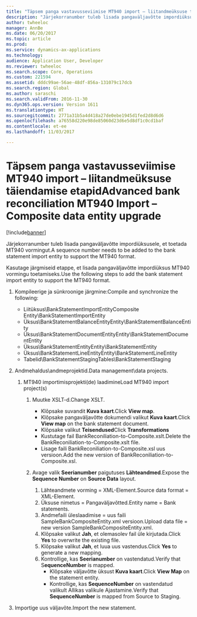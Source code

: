 ```yaml
---
title: "Täpsem panga vastavusseviimise MT940 import – liitandmeüksuse täiendamise etapid"
description: "Järjekorranumber tuleb lisada pangaväljavõtte impordiüksusele, et toetada MT940 vormingut."
author: twheeloc
manager: AnnBe
ms.date: 06/20/2017
ms.topic: article
ms.prod: 
ms.service: dynamics-ax-applications
ms.technology: 
audience: Application User, Developer
ms.reviewer: twheeloc
ms.search.scope: Core, Operations
ms.custom: 221594
ms.assetid: dddc99ae-56ae-48df-856a-131079c17dcb
ms.search.region: Global
ms.author: saraschi
ms.search.validFrom: 2016-11-30
ms.dyn365.ops.version: Version 1611
ms.translationtype: HT
ms.sourcegitcommit: 2771a31b5a4d418a27de0ebe1945d1fed2d8d6d6
ms.openlocfilehash: a76558d220e98de85060d23d6e5d8df1c0cd1baf
ms.contentlocale: et-ee
ms.lasthandoff: 11/03/2017

---
```


# <a name="advanced-bank-reconciliation-mt940-import--composite-data-entity-upgrade"></a><span data-ttu-id="0b83c-103">Täpsem panga vastavusseviimise MT940 import – liitandmeüksuse täiendamise etapid</span><span class="sxs-lookup"><span data-stu-id="0b83c-103">Advanced bank reconciliation MT940 Import – Composite data entity upgrade</span></span>

[!include[banner](../includes/banner.md)]


<span data-ttu-id="0b83c-104">Järjekorranumber tuleb lisada pangaväljavõtte impordiüksusele, et toetada MT940 vormingut.</span><span class="sxs-lookup"><span data-stu-id="0b83c-104">A sequence number needs to be added to the bank statement import entity to support the MT940 format.</span></span> 

<span data-ttu-id="0b83c-105">Kasutage järgmiseid etappe, et lisada pangaväljavõtte impordiüksus MT940 vormingu toetamiseks.</span><span class="sxs-lookup"><span data-stu-id="0b83c-105">Use the following steps to add the bank statement import entity to support the MT940 format.</span></span>

1.  <span data-ttu-id="0b83c-106">Kompileerige ja sünkroonige järgmine:</span><span class="sxs-lookup"><span data-stu-id="0b83c-106">Compile and synchronize the following:</span></span>
    -   <span data-ttu-id="0b83c-107">Liitüksus\\BankStatementImportEntity</span><span class="sxs-lookup"><span data-stu-id="0b83c-107">Composite Entity\\BankStatementImportEntity</span></span>
    -   <span data-ttu-id="0b83c-108">Üksus\\BankStatementBalanceEntity</span><span class="sxs-lookup"><span data-stu-id="0b83c-108">Entity\\BankStatementBalanceEntity</span></span>
    -   <span data-ttu-id="0b83c-109">Üksus\\BankStatementDocumentEntity</span><span class="sxs-lookup"><span data-stu-id="0b83c-109">Entity\\BankStatementDocumentEntity</span></span>
    -   <span data-ttu-id="0b83c-110">Üksus\\BankStatementEntity</span><span class="sxs-lookup"><span data-stu-id="0b83c-110">Entity\\BankStatementEntity</span></span>
    -   <span data-ttu-id="0b83c-111">Üksus\\BankStatementLineEntity</span><span class="sxs-lookup"><span data-stu-id="0b83c-111">Entity\\BankStatementLineEntity</span></span>
    -   <span data-ttu-id="0b83c-112">Tabelid\\BankStatementStaging</span><span class="sxs-lookup"><span data-stu-id="0b83c-112">Tables\\BankStatementStaging</span></span>

2.  <span data-ttu-id="0b83c-113">Andmehaldus\\andmeprojektid.</span><span class="sxs-lookup"><span data-stu-id="0b83c-113">Data management\\data projects.</span></span>
    1.  <span data-ttu-id="0b83c-114">MT940 importimisprojekti(de) laadimine</span><span class="sxs-lookup"><span data-stu-id="0b83c-114">Load MT940 import project(s)</span></span>
        1.  <span data-ttu-id="0b83c-115">Muutke XSLT-d.</span><span class="sxs-lookup"><span data-stu-id="0b83c-115">Change XSLT.</span></span>
            -   <span data-ttu-id="0b83c-116">Klõpsake suvandit **Kuva kaart**.</span><span class="sxs-lookup"><span data-stu-id="0b83c-116">Click **View map**.</span></span>
            -   <span data-ttu-id="0b83c-117">Klõpsake pangaväljavõtte dokumendi valikut **Kuva kaart**.</span><span class="sxs-lookup"><span data-stu-id="0b83c-117">Click **View map** on the bank statement document.</span></span>
            -   <span data-ttu-id="0b83c-118">Klõpsake valikut **Teisendused**</span><span class="sxs-lookup"><span data-stu-id="0b83c-118">Click **Transformations**</span></span>
            -   <span data-ttu-id="0b83c-119">Kustutage fail BankReconiliation-to-Composite.xslt.</span><span class="sxs-lookup"><span data-stu-id="0b83c-119">Delete the BankReconiliation-to-Composite.xslt file.</span></span>
            -   <span data-ttu-id="0b83c-120">Lisage faili BankReconiliation-to-Composite.xsl uus versioon.</span><span class="sxs-lookup"><span data-stu-id="0b83c-120">Add the new version of BankReconiliation-to-Composite.xsl.</span></span>

        2.  <span data-ttu-id="0b83c-121">Avage valik **Seerianumber** paigutuses **Lähteandmed**.</span><span class="sxs-lookup"><span data-stu-id="0b83c-121">Expose the **Sequence Number** on **Source Data** layout.</span></span>
            1.  <span data-ttu-id="0b83c-122">Lähteandmete vorming = XML-Element.</span><span class="sxs-lookup"><span data-stu-id="0b83c-122">Source data format = XML-Element.</span></span>
            2.  <span data-ttu-id="0b83c-123">Üksuse nimetus = Pangaväljavõtted.</span><span class="sxs-lookup"><span data-stu-id="0b83c-123">Entity name = Bank statements.</span></span>
            3.  <span data-ttu-id="0b83c-124">Andmefaili üleslaadimise = uus faili SampleBankCompositeEntity.xml versioon.</span><span class="sxs-lookup"><span data-stu-id="0b83c-124">Upload data file = new version SampleBankCompositeEntity.xml.</span></span>
            4.  <span data-ttu-id="0b83c-125">Klõpsake valikut **Jah**, et olemasolev fail üle kirjutada.</span><span class="sxs-lookup"><span data-stu-id="0b83c-125">Click **Yes** to overwrite the existing file.</span></span>
            5.  <span data-ttu-id="0b83c-126">Klõpsake valikut **Jah**, et luua uus vastendus.</span><span class="sxs-lookup"><span data-stu-id="0b83c-126">Click **Yes** to generate a new mapping.</span></span>
            6.  <span data-ttu-id="0b83c-127">Kontrollige, kas **Seerianumber** on vastendatud.</span><span class="sxs-lookup"><span data-stu-id="0b83c-127">Verify that S**equenceNumber** is mapped.</span></span>
                -   <span data-ttu-id="0b83c-128">Klõpsake väljavõtte üksust **Kuva kaart**.</span><span class="sxs-lookup"><span data-stu-id="0b83c-128">Click **View Map** on the statement entity.</span></span>
                -   <span data-ttu-id="0b83c-129">Kontrollige, kas **SequenceNumber** on vastendatud valikult Allikas valikule Ajastamine.</span><span class="sxs-lookup"><span data-stu-id="0b83c-129">Verify that **SequenceNumber** is mapped from Source to Staging.</span></span>

3.  <span data-ttu-id="0b83c-130">Importige uus väljavõte.</span><span class="sxs-lookup"><span data-stu-id="0b83c-130">Import the new statement.</span></span>





